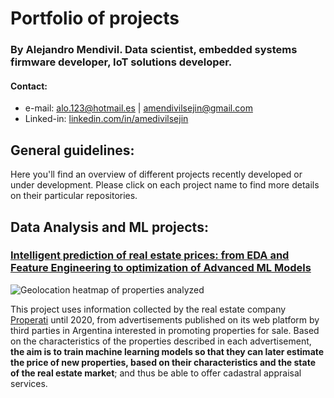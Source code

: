 # Portfolio of projects 
### By Alejandro Mendivil. Data scientist, embedded systems firmware developer, IoT solutions developer.

#### Contact:
* e-mail: alo.123@hotmail.es | amendivilsejin@gmail.com
* Linked-in: [linkedin.com/in/amedivilsejin](linkedin.com/in/amedivilsejin)

## General guidelines:
Here you'll find an overview of different projects recently developed or under development. Please click on each project name to find more details on their particular repositories.

## Data Analysis and ML projects:
### [Intelligent prediction of real estate prices: from EDA and Feature Engineering to optimization of Advanced ML Models](https://github.com/amendivilsejin/ds-realstate-price-predict)

![Geolocation heatmap of properties analyzed](https://github.com/amendivilsejin/ds-realstate-price-predict/blob/main/resources/img/poperties_preview_heatmap.png)

   This project uses information collected by the real estate company [Properati](properati.com.ar/data/) until 2020, from advertisements published on its web platform by third parties in Argentina interested in promoting properties for sale. Based on the characteristics of the properties described in each advertisement, **the aim is to train machine learning models so that they can later estimate the price of new properties, based on their characteristics and the state of the real estate market**; and thus be able to offer cadastral appraisal services.
